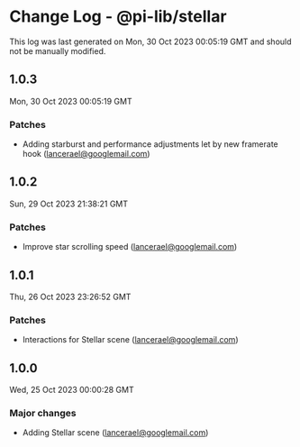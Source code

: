 # Change Log - @pi-lib/stellar

This log was last generated on Mon, 30 Oct 2023 00:05:19 GMT and should not be manually modified.

<!-- Start content -->

## 1.0.3

Mon, 30 Oct 2023 00:05:19 GMT

### Patches

- Adding starburst and performance adjustments let by new framerate hook (lancerael@googlemail.com)

## 1.0.2

Sun, 29 Oct 2023 21:38:21 GMT

### Patches

- Improve star scrolling speed (lancerael@googlemail.com)

## 1.0.1

Thu, 26 Oct 2023 23:26:52 GMT

### Patches

- Interactions for Stellar scene (lancerael@googlemail.com)

## 1.0.0

Wed, 25 Oct 2023 00:00:28 GMT

### Major changes

- Adding Stellar scene (lancerael@googlemail.com)
